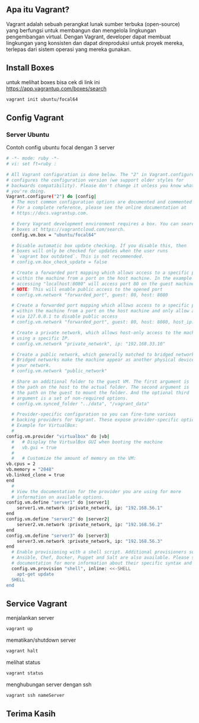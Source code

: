 ## Apa itu Vagrant?
Vagrant adalah sebuah perangkat lunak sumber terbuka (open-source) yang berfungsi untuk membangun dan mengelola lingkungan pengembangan virtual. Dengan Vagrant, developer dapat membuat lingkungan yang konsisten dan dapat direproduksi untuk proyek mereka, terlepas dari sistem operasi yang mereka gunakan.

## Install Boxes

untuk melihat boxes bisa cek di link ini https://app.vagrantup.com/boxes/search

```sh
vagrant init ubuntu/focal64
```

## Config Vagrant
### Server Ubuntu

Contoh config ubuntu focal dengan 3 server

```bash
# -*- mode: ruby -*-
# vi: set ft=ruby :

# All Vagrant configuration is done below. The "2" in Vagrant.configure
# configures the configuration version (we support older styles for
# backwards compatibility). Please don't change it unless you know what
# you're doing.
Vagrant.configure("2") do |config|
  # The most common configuration options are documented and commented below.
  # For a complete reference, please see the online documentation at
  # https://docs.vagrantup.com.

  # Every Vagrant development environment requires a box. You can search for
  # boxes at https://vagrantcloud.com/search.
  config.vm.box = "ubuntu/focal64"

  # Disable automatic box update checking. If you disable this, then
  # boxes will only be checked for updates when the user runs
  # `vagrant box outdated`. This is not recommended.
  # config.vm.box_check_update = false

  # Create a forwarded port mapping which allows access to a specific port
  # within the machine from a port on the host machine. In the example below,
  # accessing "localhost:8080" will access port 80 on the guest machine.
  # NOTE: This will enable public access to the opened port
  # config.vm.network "forwarded_port", guest: 80, host: 8080

  # Create a forwarded port mapping which allows access to a specific port
  # within the machine from a port on the host machine and only allow access
  # via 127.0.0.1 to disable public access
  # config.vm.network "forwarded_port", guest: 80, host: 8080, host_ip: "127.0.0.1"

  # Create a private network, which allows host-only access to the machine
  # using a specific IP.
  # config.vm.network "private_network", ip: "192.168.33.10"

  # Create a public network, which generally matched to bridged network.
  # Bridged networks make the machine appear as another physical device on
  # your network.
  # config.vm.network "public_network"

  # Share an additional folder to the guest VM. The first argument is
  # the path on the host to the actual folder. The second argument is
  # the path on the guest to mount the folder. And the optional third
  # argument is a set of non-required options.
  # config.vm.synced_folder "../data", "/vagrant_data"

  # Provider-specific configuration so you can fine-tune various
  # backing providers for Vagrant. These expose provider-specific options.
  # Example for VirtualBox:
  #
config.vm.provider "virtualbox" do |vb|
  #   # Display the VirtualBox GUI when booting the machine
  #   vb.gui = true
  #
  #   # Customize the amount of memory on the VM:
vb.cpus = 2
vb.memory = "2048"
vb.linked_clone = true
end
  #
  # View the documentation for the provider you are using for more
  # information on available options.
config.vm.define "server1" do |server1|
    server1.vm.network :private_network, ip: "192.168.56.1"
end
config.vm.define "server2" do |server2|
    server2.vm.network :private_network, ip: "192.168.56.2"
end
config.vm.define "server3" do |server3|
    server3.vm.network :private_network, ip: "192.168.56.3"
end
  # Enable provisioning with a shell script. Additional provisioners such as
  # Ansible, Chef, Docker, Puppet and Salt are also available. Please see the
  # documentation for more information about their specific syntax and use.
  config.vm.provision "shell", inline: <<-SHELL
    apt-get update
  SHELL
end
```

## Service Vagrant

menjalankan server 

```sh
vagrant up
```

mematikan/shutdown server 

```sh
vagrant halt
```

melihat status

```sh
vagrant status
```

menghubungan server dengan ssh

```sh
vagrant ssh nameServer
```



## Terima Kasih
